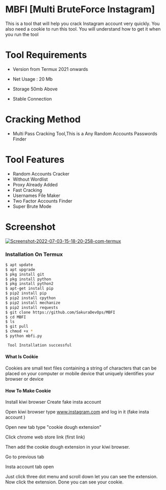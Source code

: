 
# MBFI [Multi BruteForce Instagram]
 
This is a tool that will help you crack Instagram account very quickly.  You also need a cookie to run this tool.  You will understand how to get it when you run the tool

#

# Tool Requirements 

+ Version from Termux 2021 onwards

 + Net Usage : 20 Mb

+ Storage 50mb Above

+ Stable Connection

#  Cracking Method

+ Multi Pass Cracking Tool,This is a Any Random Accounts Passwords Finder



# Tool Features

+ Random Accounts Cracker
+ Without Wordlist
+ Proxy Already Added
+ Fast Cracking
+ Usernames File Maker
+ Two Factor Accounts Finder
+ Super Brute Mode



# Screenshot
<a href="https://ibb.co/Yjyt6hp"><img src="https://i.ibb.co/DK87NQ5/Screenshot-2022-07-03-15-18-20-258-com-termux.jpg" alt="Screenshot-2022-07-03-15-18-20-258-com-termux" border="0"></a>


### Installation On Termux
 
 
```bash
$ apt update
$ apt upgrade
$ pkg install git
$ pkg install python
$ pkg install python2
$ apt-get install pip
$ pip2 install pip
$ pip2 install cpython
$ pip2 install mechanize
$ pip2 install requests
$ git clone https://github.com/SakuraDevOps/MBFI
$ cd MBFI
$ ls
$ git pull
$ chmod +x *
$ python mbfi.py

 Tool Installation successful

```

#### What Is Coókie

Cookies are small text files containing a string of characters that can be placed on your computer or mobile device that uniquely identifies your browser or device


#### How To Make Cookie

Install kiwi browser
Create fake insta account 

Open kiwi browser type www.instagram.com and log in it (fake insta account )

Open new tab type "cookie dough extension" 

Click chrome web store link (first link)

Then add the cookie dough extension in your kiwi browser. 

Go to previous tab 

Insta account tab open 

Just click three dot menu and scroll down let you can see the extension. Now click the extension. Done you can see your cookie.


